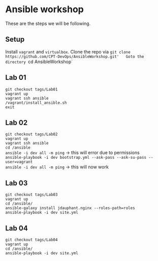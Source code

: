 # Ansible workshop
These are the steps we will be following.

## Setup
Install `vagrant` and `virtualbox`.
Clone the repo via `git clone https://github.com/CPT-DevOps/AnsibleWorkshop.git'  
Goto the directory `cd AnsibleWorkshop`  

## Lab 01
`git checkout tags/Lab01`  
`vagrant up`  
`vagrant ssh ansible`  
`/vagrant/install_ansible.sh`  
`exit`  

## Lab 02
`git checkout tags/Lab02`  
`vagrant up`  
`vagrant ssh ansible`  
`cd /ansible`  
`ansible -i dev all -m ping` -> this will error due to permissions  
`ansible-playbook -i dev bootstrap.yml --ask-pass --ask-su-pass --user=vagrant`  
`ansible -i dev all -m ping` -> this will now work  

## Lab 03
`git checkout tags/Lab03`  
`vagrant up`  
`cd /ansible/`  
`ansible-galaxy install jdauphant.nginx --roles-path=roles`  
`ansible-playbook -i dev site.yml`  

## Lab 04
`git checkout tags/Lab04`  
`vagrant up`  
`cd /ansible/`  
`ansible-playbook -i dev site.yml`  
